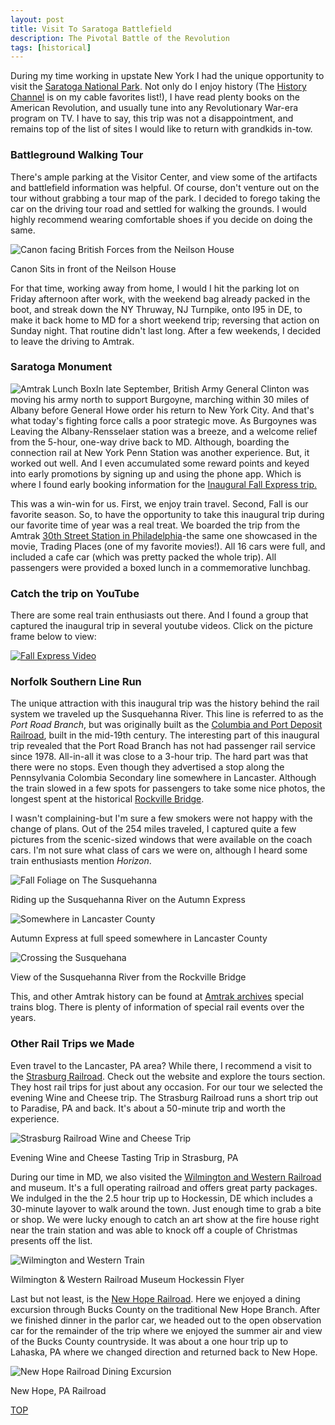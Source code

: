 ```yaml
---
layout: post
title: Visit To Saratoga Battlefield
description: The Pivotal Battle of the Revolution
tags: [historical]
---
```


<p>During my time working in upstate New York I had the unique opportunity to visit the <a href="https://www.nps.gov/sara/index.htm" target="_blank">Saratoga National Park</a>.  Not only do I enjoy history (The <a href="https://history.com" target="_blank">History Channel</a> is on my cable favorites list!), I have read plenty books on the American Revolution, and usually tune into any Revolutionary War-era program on TV.  I have to say, this trip was not a disappointment, and remains top of the list of sites I would like to return with grandkids in-tow.</p>

<h3>Battleground Walking Tour</h3>

<p>There's ample parking at the Visitor Center, and view some of the artifacts and battlefield information was helpful.  Of course, don't venture out on the tour without grabbing a tour map of the park.  I decided to forego taking the car on the driving tour road and settled for walking the grounds.  I would highly recommend wearing comfortable shoes if you decide on doing the same.</p>

<p><img src="/assets/images/hist1.jpg" alt="Canon facing British Forces from the Neilson House">
<div class="caption">Canon Sits in front of the Neilson House</div>
</p>

<p>For that time, working away from home, I would I hit the parking lot on Friday afternoon after work, with the weekend bag already packed in the boot, and streak down the NY Thruway, NJ Turnpike, onto I95 in DE, to make it back home to MD for a short weekend trip; reversing that action on Sunday night. That routine didn't last long.  After a few weekends, I decided to leave the driving to Amtrak.</p>

<h3>Saratoga Monument</h3>

<p><img id="l_small" src="/assets/images/hist8.jpg" alt="Amtrak Lunch Box">In late September, British Army General Clinton was moving his army north to support Burgoyne, marching within 30 miles of Albany before General Howe order his return to New York City.  And that's what today's fighting force calls a poor strategic move.  As Burgoynes  was Leaving the Albany-Rensselaer station was a breeze, and a welcome relief from the 5-hour, one-way drive back to MD.  Although, boarding the connection rail at New York Penn Station was another experience.  But, it worked out well.  And I even accumulated some reward points and keyed into early promotions by signing up and using the phone app.  Which is where I found early booking information for the <a href="https://media.amtrak.com/2013/08/amtrak-operates-special-autumn-express-train/" target="_blank" alt="Complimentary Amtrak Lunch"> Inaugural Fall Express trip.</a></p>

<p>This was a win-win for us.  First, we enjoy train travel.  Second, Fall is our favorite season.  So, to have the opportunity to take this inaugural trip during our favorite time of year was a real treat.  We boarded the trip from the Amtrak <a href="https://en.wikipedia.org/wiki/30th_Street_Station#In_popular_culture" target="_blank">30th Street Station in Philadelphia</a>-the same one showcased in the movie, Trading Places (one of my favorite movies!).  All 16 cars were full, and included a cafe car (which was pretty packed the whole trip).  All passengers were provided a boxed lunch in a commemorative lunchbag. </p>

<h3>Catch the trip on YouTube</h3>

<p>There are some real train enthusiasts out there.  And I found a group that captured the inaugural trip in several youtube videos.  Click on the picture frame below to view:</p>

<p>
<a href="https://youtu.be/2xS0YOg55UI" target="_blank"><img src="/assets/images/amtrak_5.jpg" alt="Fall Express Video"></a>
</p>

<h3>Norfolk Southern Line Run</h3>

<p>The unique attraction with this inaugural trip was the history behind the rail system we traveled up the Susquehanna River.  This line is referred to as the <i>Port Road Branch</i>, but was originally built as the <a href="https://en.wikipedia.org/wiki/Columbia_and_Port_Deposit_Railroad" target="_blank">Columbia and Port Deposit Railroad</a>, built in the mid-19th century. The interesting part of this inaugural trip revealed that the Port Road Branch has not had passenger rail service since 1978.  All-in-all it was close to a 3-hour trip.  The hard part was that there were no stops.  Even though they advertised a stop along the Pennsylvania Colombia Secondary line somewhere in Lancaster. Although the train slowed in a few spots for passengers to take some nice photos, the longest spent at the historical <a href="https://explorepahistory.com/hmarker.php?markerId=1-A-1B3" target="_blank">Rockville Bridge</a>. </p>

<p>I wasn't complaining-but I'm sure a few smokers were not happy with the change of plans.  Out of the 254 miles traveled, I captured quite a few pictures from the scenic-sized windows that were available on the coach cars.  I'm not sure what class of cars we were on, although I heard some train enthusiasts mention <i>Horizon</i>. </p>

<p>
<img src="/assets/images/amtrak_3.jpg" alt="Fall Foliage on The Susquehanna">
<div class="caption">Riding up the Susquehanna River on the Autumn Express</div>
</p>

<p>
<img src="/assets/images/amtrak_2.jpg" alt="Somewhere in Lancaster County">
<div class="caption">Autumn Express at full speed somewhere in Lancaster County</div>
</p>

<p>
<img src="/assets/images/amtrak_8.jpg" alt="Crossing the Susquehana">
<div class="caption">View of the Susquehanna River from the Rockville Bridge</div>
</p>

<p>This, and other Amtrak history can be found at <a href="https://history.amtrak.com/blogs/blog/digging-into-the-archives-special-trains-memorabilia" target="_blank">Amtrak archives</a> special trains blog.  There is plenty of information of special rail events over the years.</p>

<h3>Other Rail Trips we Made</h3>

<p>Even travel to the Lancaster, PA area?  While there, I recommend a visit to the <a href="  
https://www.strasburgrailroad.com/" target="_blank">Strasburg Railroad</a>.  Check out the website and explore the tours section.  They host rail trips for just about any occasion.  For our tour we selected the evening Wine and Cheese trip.  The Strasburg Railroad runs a short trip out to Paradise, PA and back.  It's about a 50-minute trip and worth the experience.
</p>

<p><img src="/assets/images/amtrak_7.jpg" alt="Strasburg Railroad Wine and Cheese Trip">
<div class="caption">Evening Wine and Cheese Tasting Trip in Strasburg, PA</div>
</p>

<p>During our time in MD, we also visited the <a href="http://www.wwrr.com/" target="_blank">Wilmington and Western Railroad</a> and museum. It's a full operating railroad and offers great party packages.  We indulged in the the 2.5 hour trip up to Hockessin, DE which includes a 30-minute layover to walk around the town.  Just enough time to grab a bite or shop.  We were lucky enough to catch an art show at the fire house right near the train station and was able to knock off a couple of Christmas presents off the list. </p>

<p><img src="/assets/images/amtrak_6.jpg" alt="Wilmington and Western Train">
<div class="caption">Wilmington & Western Railroad Museum Hockessin Flyer</div>
</p>

<p>
Last but not least, is the <a href="https://www.newhoperailroad.com/" target="_blank">New Hope Railroad</a>.  Here we enjoyed a dining excursion through Bucks County on the traditional New Hope Branch. After we finished dinner in the parlor car, we headed out to the open observation car for the remainder of the trip where we enjoyed the summer air and view of the Bucks County countryside.  It was about a one hour trip up to Lahaska, PA where we changed direction and returned back to New Hope.  </p>

<p><img src="/assets/images/newhope.jpg" alt="New Hope Railroad Dining Excursion"></p>
<div class="caption">New Hope, PA Railroad</div>

<p><a class="myBtn" href="#top">TOP</a></p>
<br />